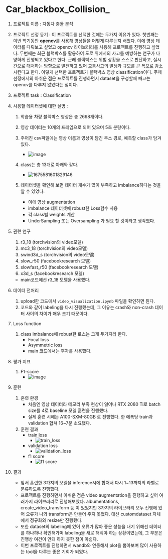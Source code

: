 # Car_blackbox_Collision_

1. 프로젝트 이름 : 자동차 충돌 분석

3. 프로젝트 선정 동기 : 이 프로젝트를 선택한 것에는 두가지 이유가 있다. 첫번째는 이번 학기동안 **opencv**를 사용해 영상들을 어떻게 다루는지 배웠다. 이에 영상 데이터를 다뤄보고 싶었고 opencv 라이브러리를 사용해 프로젝트를 진행하고 싶었다. 두번째는 최근 블랙박스를 활용하여 도로 위에서의 사고를 예방하는 연구가 다양하게 진행되고 있다고 한다. 근래 블랙박스는 위험 상황을 스스로 판단하고, 실시간으로 대처하는 방향으로 발전하고 있어 교통사고의 발생과 규모를 큰 폭으로 감소시킨다고 한다. 이렇게 선택한 프로젝트가 블랙박스 영상 classification이다. 주제 선정에서의 아쉬운 점은 프로젝트를 진행하면서 dataset을 구성할때 빼고는 opencv를 다루지 않았다는 점이다.

4. 프로젝트 task : Classification

5. 사용할 데이터셋에 대한 설명 : 

    1. 학습용 차량 블랙박스 영상은 총 2698개이다.
    
    1. 영상 데이터는 10개의 프레임으로 되어 있으며 5초 분량이다.
    
    1. 주어진 csv파일에는 영상 이름과 영상이 담긴 주소 경로, 예측할 class가 담겨있다.
        - ![image](https://github.com/Seeooo-0/Car_blackbox_Collision_/assets/90232567/9084370b-eec7-4b76-82b6-2bae3de6009f)
    
    1. class는 총 13개로 아래와 같다.
        - ![1675581601829146](https://github.com/Seeooo-0/Car_blackbox_Collision_/assets/90232567/f0558f52-5f67-4203-a679-263caea3e8cb)
    
    1. 데이터셋을 확인해 보면 데이터 개수가 많이 부족하고 imbalance하다는 것을 알 수 있었다.
        - 이에 영상 augmentation
        - imbalance 데이터셋에 robust한 Loss함수 사용
        - 각 class별 weights 계산
        - UnderSampling 또는 Oversampling 가 필요 할 것이라고 생각했다.

6. 관련 연구
    1. r3_18 (torchvision의 video모델)
    2. mc3_18 (torchvision의 video모델)
    3. swind3d_s (torchvision의 video모델)
    4. slow_r50 (facebookresearch 모델)
    5. slowfast_r50 (facebookresearch 모델)
    6. x3d_s (facebookresearch 모델)
    - main코드에선 r3_18 모델을 사용했다.
    
7. 데이터 전처리
    1. upload한 코드에서 `video_visualization.ipynb` 파일을 확인하면 된다.
    1. 코드와 같이 labeling을 다시 진행했는데, 그 이유는 crash와 non-crash 데이터 사이의 차이가 매우 크기 때문이다.

8. Loss function
    1. class imbalance에 robust한 로스는 크게 두가지라 한다.
        - Focal loss
        - Asymmetric loss
        - main 코드에서는 후자를 사용했다.

9. 평가 지표
    1. F1-score
        - ![image](https://github.com/Seeooo-0/Car_blackbox_Collision_/assets/90232567/ea3c7c3b-528d-4ce6-9279-67ead6afc40f)

10. 훈련
    1. 훈련 환경
        - 처음엔 영상 데이터라 메모리 부족 현상이 잃어나 RTX 2080 Ti로 batch size를 4로 baseline 모델 훈련을 진행했다.
        - 실제 훈련 시에는 A100-SXM-80GB 로 진행했다. 한 에폭당 train과 validation 합쳐 16~7분 소요됐다.
    1. 훈련 결과
        - train loss
            - ![train_loss](https://github.com/Seeooo-0/Car_blackbox_Collision_/assets/90232567/06a25302-af21-490e-9e6b-83bfcbfaaea9)
        - validation loss
            - ![validation_loss](https://github.com/Seeooo-0/Car_blackbox_Collision_/assets/90232567/851aeb4b-65da-43b6-b0c1-e1c7b1fe2000)
        - f1 score
            - ![f1 score](https://github.com/Seeooo-0/Car_blackbox_Collision_/assets/90232567/edd9dfae-ba19-40ca-841b-09ff609ee24b)
        
11. 결과
    - 앞서 훈련한 3가지의 모델을 inference시에 합쳐서 다시 1~13까지의 라벨로 분류하도록 진행했다.
    - 프로젝트를 진행하면서 아쉬운 점은 video augmentation을 진행하고 싶어 여러가지 라이브러리로 진행해보았다. albumentations, create_video_transform 등 이 있었지만 3가지의 라이브러리 모두 진행에 있어 오류가 나와 transform은 만들어 주지 못했다. 대신 customdataset 자체에서 정규화와 resize만 진행했다.
    - 또한 dataset의 labeling에 있어 오류가 많아 좋은 성능을 내기 위해선 데이터를 하나하나 확인해가며 labeling을 새로 해줘야 하는 상황이였는데, 그 부분은 진행상 여건이 안돼 하지 못한 점이 아쉽다.
    - 이번 프로젝트를 진행하면서 wandb와 연동해서 plot을 뽑아보며 많이 사용하는 tool을 다루는 좋은 기회가 되었다.

    
    
